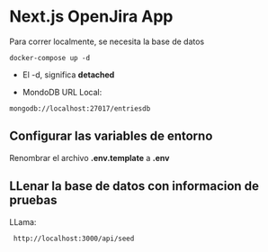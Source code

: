 # Next.js OpenJira App

Para correr localmente, se necesita la base de datos

```
docker-compose up -d
```

- El -d, significa **detached**

* MondoDB URL Local:

```
mongodb://localhost:27017/entriesdb
```

## Configurar las variables de entorno

Renombrar el archivo **.env.template** a **.env**

## LLenar la base de datos con informacion de pruebas

LLama:

```
 http://localhost:3000/api/seed
```

